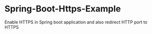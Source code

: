 # Spring-Boot-Https-Example
Enable HTTPS in Spring boot application and also redirect HTTP port to HTTPS
